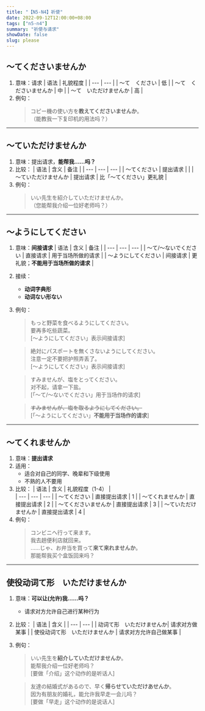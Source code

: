 ```yaml
---
title: "【N5-N4】祈使"
date: 2022-09-12T12:00:00+08:00
tags: ["n5-n4"]
summary: "祈使与请求"
showDate: false
slug: please
---
```


## 〜てくださいませんか
1. 意味：请求
    | 语法 | 礼貌程度 |
    | --- | --- |
    | 〜て　ください | 低 |
    | 〜て　くださいませんか | 中 |
    | 〜て　いただけませんか | 高 |
2. 例句：
    > コピー機の使い方を**教えてくださいませんか**。  
     （能教我一下复印机的用法吗？）

---
## 〜ていただけませんか
1. 意味：提出请求，**能帮我......吗？**
2. 比较：
    | 语法 | 含义 | 备注 |
    | --- | --- | --- |
    | 〜てください | 提出请求 |  |
    | 〜ていただけませんか | 提出请求 | 比「〜てください」更礼貌 |
3. 例句：
    > いい先生を紹介していただけませんか。  
     （您能帮我介绍一位好老师吗？）

---
## 〜ようにしてください
1. 意味：**间接请求**
    | 语法 | 含义 | 备注 |
    | --- | --- | --- |
    | 〜て/〜ないでください | 直接请求 | 用于当场所做的请求 |
    | 〜ようにしてください | 间接请求 | 更礼貌；**不能用于当场所做的请求** |
2. 接续：
    - **动词字典形**
    - **动词ない形ない**
3. 例句：
    > もっと野菜を食べるようにしてください。  
     要再多吃些蔬菜。  
      [〜ようにしてください」表示间接请求]

    > 絶対にパスポートを無くさないようにしてください。  
     注意一定不要把护照弄丢了。  
      [〜ようにしてください」表示间接请求]

    > すみませんが、塩をとってください。  
     对不起，请拿一下盐。  
      [「〜て/〜ないでください」用于当场作的请求]

    > ~~すみませんが、塩を取るようにしてください。~~  
      [「〜ようにしてください」**不能用于当场作的请求**]

---
## 〜てくれませんか
1. 意味：**提出请求**
2. 适用：
    - 适合对自己的同学、晚辈和下级使用
    - 不熟的人不要用
3. 比较：
    | 语法 | 含义 | 礼貌程度（1-4） |  
    | --- | --- | --- |
    | 〜てください | 直接提出请求 | 1 |
    | 〜てくれませんか | 直接提出请求 | 2 |
    | 〜てくださいませんか | 直接提出请求 | 3 |
    | 〜ていただけませんか | 直接提出请求 | 4 |
4. 例句：
    > コンビニへ行って来ます。  
     我去趟便利店就回来。  
      ......じゃ、お弁当を買って**来て来れませんか**。  
     那能帮我买个盒饭回来吗？

---
## 使役动词て形　いただけませんか
1. 意味：**可以让(允许)我......吗？**  
    - 请求对方允许自己进行某种行为
2. 比较：
    | 语法 | 含义 |
    | --- | --- |
    | 动词て形　いただけませんか| 请求对方做某事 |
    | 使役动词て形　いただけませんか | 请求对方允许自己做某事 |

3. 例句：
    > いい先生を**紹介していただけませんか**。  
     能帮我介绍一位好老师吗？  
      [要做「介绍」这个动作的是听话人]

    > 友達の結婚式があるので、早く**帰らせていただけあせんか**。  
     因为有朋友的婚礼，能允许我早走一会儿吗？  
      [要做「早走」这个动作的是说话人]